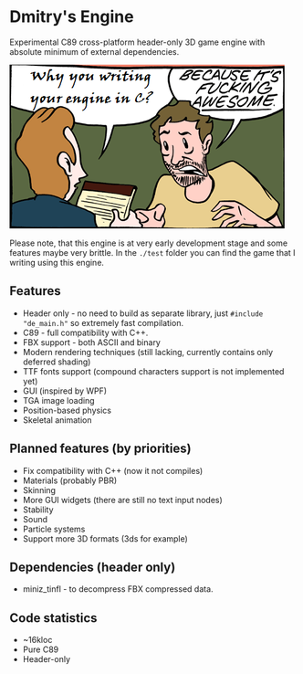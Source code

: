 # Dmitry's Engine

Experimental C89 cross-platform header-only 3D game engine with absolute minimum of external dependencies.

![Why](pics/why.png?raw=true "Why")

Please note, that this engine is at very early development stage and some features maybe very brittle. In the `./test` folder you can find the game that I writing using this engine.

## Features
- Header only - no need to build as separate library, just `#include "de_main.h"` so extremely fast compilation.
- C89 - full compatibility with C++.
- FBX support - both ASCII and binary
- Modern rendering techniques (still lacking, currently contains only deferred shading)
- TTF fonts support (compound characters support is not implemented yet)
- GUI (inspired by WPF)
- TGA image loading
- Position-based physics
- Skeletal animation

## Planned features (by priorities)
- Fix compatibility with C++ (now it not compiles)
- Materials (probably PBR)
- Skinning
- More GUI widgets (there are still no text input nodes)
- Stability
- Sound 
- Particle systems
- Support more 3D formats (3ds for example)

## Dependencies (header only)
- miniz_tinfl - to decompress FBX compressed data.

## Code statistics
- ~16kloc
- Pure C89
- Header-only
